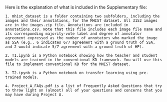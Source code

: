 

Here is the explanation of what is included in the Supplementary file:


    1. mhist_dataset is a folder containing two subfolders, including the images and their annotations, for the MHIST dataset. All 3152 images are in the images.zip file. Annotations are included in annotations.csv. Note that this file includes each image file name and its corresponding majority-vote label and degree of annotator agreement expressed as the number of annotators who marked the image as SSA (e.g., 6 indicates 6/7 agreement with a ground truth of SSA, and 2 would indicate 5/7 agreement with a ground truth of HP).

    2. T1.ipynb is a Python notebook showing how the teacher and student models are trained in the conventional KD framework. You will use this file to implement conventional KD for the MNIST dataset.
    
    3. T2.ipynb is a Python notebook on transfer learning using pre-trained models.

    4. Project_A_FAQs.pdf is a list of Frequently Asked Questions that try to throw light on (almost) all of your questions and concerns that you may have during Project A.


